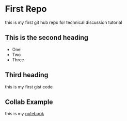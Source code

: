 # First Repo
this is my first git hub repo for technical discussion tutorial

## This is the second heading

* One
* Two
* Three

## Third heading

this is my first gist code

## Collab Example

this is my [notebook](https://github.com/suglo123/firstRepo/blob/main/Training_Markdown.ipynb)

